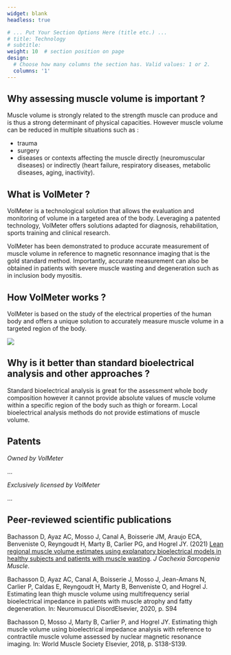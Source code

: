 ```yaml
---
widget: blank
headless: true

# ... Put Your Section Options Here (title etc.) ...
# title: Technology
# subtitle:
weight: 10  # section position on page
design:
  # Choose how many columns the section has. Valid values: 1 or 2.
  columns: '1'
---
```

## Why assessing muscle volume is important ?
Muscle volume is strongly related to the strength muscle can produce and is thus a strong determinant of physical capacities. However muscle volume can be reduced in multiple situations such as :
  * trauma
  * surgery
  * diseases or contexts affecting the muscle directly (neuromuscular diseases) or indirectly (heart failure, respiratory diseases, metabolic diseases, aging, inactivity).

## What is VolMeter ?

VolMeter is a technological solution that allows the evaluation and monitoring of volume in a targeted area of the body. Leveraging a patented technology, VolMeter offers solutions adapted for diagnosis, rehabilitation, sports training and clinical research.

VolMeter has been demonstrated to produce accurate measurement of muscle volume in reference to magnetic resonnance imaging that is the gold standard method. Importantly, accurate measurement can also be obtained in patients with severe muscle wasting and degeneration such as in inclusion body myositis.

## How VolMeter works ?
VolMeter is based on the study of the electrical properties of the human body and offers a unique solution to accurately measure muscle volume in a targeted region of the body.

![](signals.png)

## Why is it better than standard bioelectrical analysis and other approaches ?

Standard bioelectrical analysis is great for the assessment whole body composition however it cannot provide absolute values of muscle volume within a specific region of the body such as thigh or forearm.
Local bioelectrical analysis methods do not provide estimations of muscle volume.

## Patents
*Owned by VolMeter*

...

*Exclusively licensed by VolMeter*

...

## Peer-reviewed scientific publications
Bachasson D, Ayaz AC, Mosso J, Canal A, Boisserie JM, Araujo ECA, Benveniste O, Reyngoudt H, Marty B, Carlier PG, and Hogrel JY. (2021) [Lean regional muscle volume estimates using explanatory bioelectrical models in healthy subjects and patients with muscle wasting](https://doi.org/10.1002/jcsm.12656). _J Cachexia Sarcopenia Muscle_.

Bachasson D, Ayaz AC, Canal A, Boisserie J, Mosso J, Jean-Amans N, Carlier P, Caldas E, Reyngoudt H, Marty B, Benveniste O, and Hogrel J. Estimating lean thigh muscle volume using multifrequency serial bioelectrical impedance in patients with muscle atrophy and fatty degeneration. In: Neuromuscul DisordElsevier, 2020, p. S94

Bachasson D, Mosso J, Marty B, Carlier P, and Hogrel JY. Estimating thigh muscle volume using bioelectrical impedance analysis with reference to contractile muscle volume assessed by nuclear magnetic resonance imaging. In: World Muscle Society Elsevier, 2018, p. S138-S139.